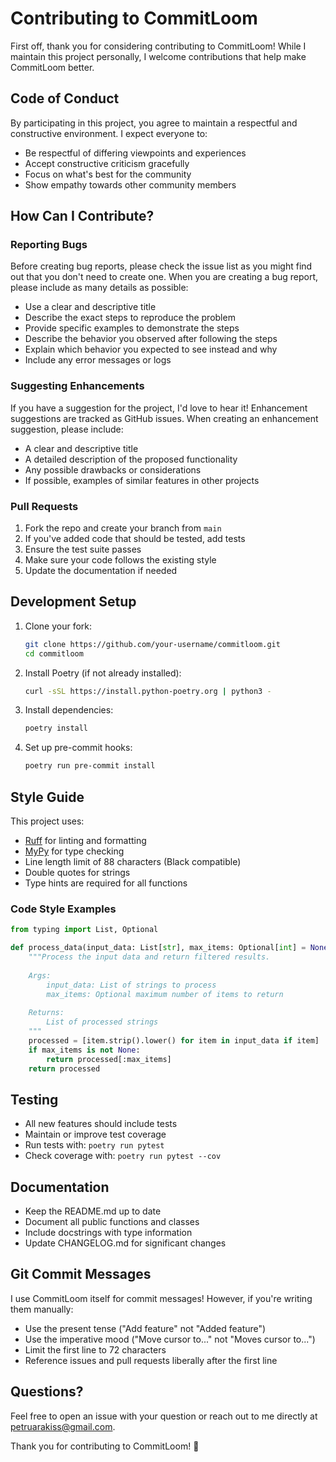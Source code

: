 # Contributing to CommitLoom

First off, thank you for considering contributing to CommitLoom! While I maintain this project personally, I welcome contributions that help make CommitLoom better.

## Code of Conduct

By participating in this project, you agree to maintain a respectful and constructive environment. I expect everyone to:

- Be respectful of differing viewpoints and experiences
- Accept constructive criticism gracefully
- Focus on what's best for the community
- Show empathy towards other community members

## How Can I Contribute?

### Reporting Bugs

Before creating bug reports, please check the issue list as you might find out that you don't need to create one. When you are creating a bug report, please include as many details as possible:

* Use a clear and descriptive title
* Describe the exact steps to reproduce the problem
* Provide specific examples to demonstrate the steps
* Describe the behavior you observed after following the steps
* Explain which behavior you expected to see instead and why
* Include any error messages or logs

### Suggesting Enhancements

If you have a suggestion for the project, I'd love to hear it! Enhancement suggestions are tracked as GitHub issues. When creating an enhancement suggestion, please include:

* A clear and descriptive title
* A detailed description of the proposed functionality
* Any possible drawbacks or considerations
* If possible, examples of similar features in other projects

### Pull Requests

1. Fork the repo and create your branch from `main`
2. If you've added code that should be tested, add tests
3. Ensure the test suite passes
4. Make sure your code follows the existing style
5. Update the documentation if needed

## Development Setup

1. Clone your fork:
   ```bash
   git clone https://github.com/your-username/commitloom.git
   cd commitloom
   ```

2. Install Poetry (if not already installed):
   ```bash
   curl -sSL https://install.python-poetry.org | python3 -
   ```

3. Install dependencies:
   ```bash
   poetry install
   ```

4. Set up pre-commit hooks:
   ```bash
   poetry run pre-commit install
   ```

## Style Guide

This project uses:
- [Ruff](https://github.com/astral-sh/ruff) for linting and formatting
- [MyPy](http://mypy-lang.org/) for type checking
- Line length limit of 88 characters (Black compatible)
- Double quotes for strings
- Type hints are required for all functions

### Code Style Examples

```python
from typing import List, Optional

def process_data(input_data: List[str], max_items: Optional[int] = None) -> List[str]:
    """Process the input data and return filtered results.
    
    Args:
        input_data: List of strings to process
        max_items: Optional maximum number of items to return
        
    Returns:
        List of processed strings
    """
    processed = [item.strip().lower() for item in input_data if item]
    if max_items is not None:
        return processed[:max_items]
    return processed
```

## Testing

- All new features should include tests
- Maintain or improve test coverage
- Run tests with: `poetry run pytest`
- Check coverage with: `poetry run pytest --cov`

## Documentation

- Keep the README.md up to date
- Document all public functions and classes
- Include docstrings with type information
- Update CHANGELOG.md for significant changes

## Git Commit Messages

I use CommitLoom itself for commit messages! However, if you're writing them manually:

- Use the present tense ("Add feature" not "Added feature")
- Use the imperative mood ("Move cursor to..." not "Moves cursor to...")
- Limit the first line to 72 characters
- Reference issues and pull requests liberally after the first line

## Questions?

Feel free to open an issue with your question or reach out to me directly at petruarakiss@gmail.com.

Thank you for contributing to CommitLoom! 🧵 